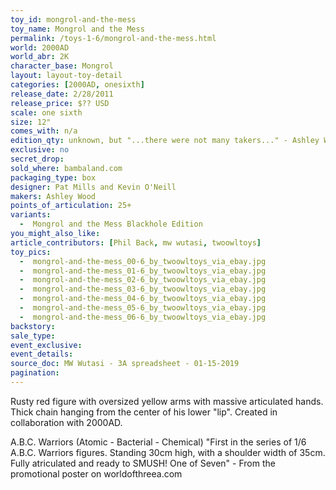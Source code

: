 ```yaml
---
toy_id: mongrol-and-the-mess
toy_name: Mongrol and the Mess
permalink: /toys-1-6/mongrol-and-the-mess.html
world: 2000AD
world_abr: 2K
character_base: Mongrol
layout: layout-toy-detail
categories: [2000AD, onesixth]
release_date: 2/28/2011
release_price: $?? USD
scale: one sixth
size: 12"
comes_with: n/a
edition_qty: unknown, but "...there were not many takers..." - Ashley Wood, Q & A - 18
exclusive: no
secret_drop:
sold_where: bambaland.com
packaging_type: box
designer: Pat Mills and Kevin O'Neill
makers: Ashley Wood
points_of_articulation: 25+
variants: 
  -  Mongrol and the Mess Blackhole Edition
you_might_also_like:
article_contributors: [Phil Back, mw wutasi, twoowltoys]
toy_pics: 
  -  mongrol-and-the-mess_00-6_by_twoowltoys_via_ebay.jpg
  -  mongrol-and-the-mess_01-6_by_twoowltoys_via_ebay.jpg
  -  mongrol-and-the-mess_02-6_by_twoowltoys_via_ebay.jpg
  -  mongrol-and-the-mess_03-6_by_twoowltoys_via_ebay.jpg
  -  mongrol-and-the-mess_04-6_by_twoowltoys_via_ebay.jpg
  -  mongrol-and-the-mess_05-6_by_twoowltoys_via_ebay.jpg
  -  mongrol-and-the-mess_06-6_by_twoowltoys_via_ebay.jpg
backstory:
sale_type: 
event_exclusive: 
event_details: 
source_doc: MW Wutasi - 3A spreadsheet - 01-15-2019
pagination: 
---
```

Rusty red figure with oversized yellow arms with massive articulated hands. Thick chain hanging from the center of his lower "lip". Created in collaboration with 2000AD.

A.B.C. Warriors (Atomic - Bacterial - Chemical)
"First in the series of 1/6 A.B.C. Warriors figures. Standing 30cm high, with a shoulder width of 35cm. Fully atriculated and ready to SMUSH!
One of Seven" - From the promotional poster on worldofthreea.com 

